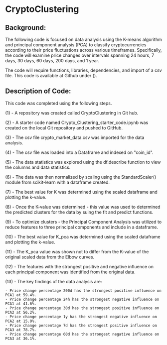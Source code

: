 # CryptoClustering

## Background:

The following code is focused on data analysis using the K-means algorithm and principal component analysis (PCA) to classify cryptocurrencies according to their price fluctuations across various timeframes. Specifically, the code will examine price changes over intervals spanning 24 hours, 7 days, 30 days, 60 days, 200 days, and 1 year.

The code will require functions, libraries, dependencies, and import of a csv file. 
This code is available at Github under ().

## Description of Code:
This code was completed using the following steps.

(1) - A repository was created called CryptoClustering in Git hub.

(2) - A starter code named Crypto_Clustering_starter_code.ipynb was created on the local Git repository and pushed to GitHub.

(3) - The csv file crypto_market_data.csv was imported for the data analysis.

(4) - The csv file was loaded into a Dataframe and indexed on "coin_id".

(5) - The data statistics was explored using the df.describe function to view the columns and data statistics.

(6) - The data was then normalized by scaling using the StandardScaler() module from scikit-learn with a dataframe created.

(7) - The best value for K was determined using the scaled dataframe and plotting the k-value.

(8) - Once the K-value was determined - this value was used to determined the predicted clusters for the data by suing the fit and predict functions.

(9) - To optimize clusters - the Principal Component Analysis was utilized to reduce features to three principal components and include in a dataframe.

(10) - The best value for K_pca was determined using the scaled dataframe and plotting the k-value.

(11) - The K_pca value was shown not to differ from the K-value of the original scaled data from the Elbow curves.

(12) - The features with the strongest positive and negative influence on each principal component was identified from the original data.

(13) - The key findings of the data analysis are:

    - Price change percentage 200d has the strongest positive influence on PCA1 at 59.4%.
    - Price change percentage 24h has the strongest negative influence on PCA1 at 41.6%.
    - Price change percentage 30d has the strongest positive influence on PCA2 at 56.2%.
    - Price change percentage 1y has the strongest negative influence on PCA2 at 15.0%.
    - Price change percentage 7d has the strongest positive influence on PCA3 at 78.7%.
    - Price change percentage 60d has the strongest negative influence on PCA3 at 36.1%.


